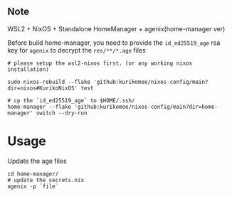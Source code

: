 ## Note

WSL2 + NixOS + Standalone HomeManager + agenix(home-manager ver)

Before build home-manager, you need to provide the `id_ed25519_age` rsa key for `agenix` to decrypt the `res/**/*.age` files

```shell
# please setup the wsl2-nixos first. (or any working nixos installation)

sudo nixos-rebuild --flake 'github:kurikomoe/nixos-config/main?dir=nixos#KurikoNixOS' test

# cp the `id_ed25519_age` to $HOME/.ssh/
home-manager --flake 'github:kurikomoe/nixos-config/main?dir=home-manager' switch --dry-run
```

# Usage

Update the age files

```shell
cd home-manager/
# update the secrets.nix
agenix -p `file`
```

